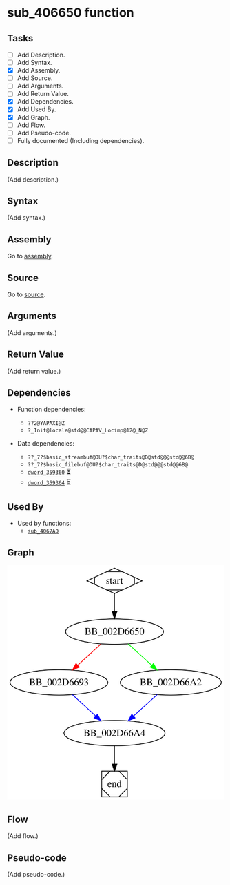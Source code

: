 # sub_406650 function

## Tasks

- [ ] Add Description.
- [ ] Add Syntax.
- [X] Add Assembly.
- [ ] Add Source.
- [ ] Add Arguments.
- [ ] Add Return Value.
- [X] Add Dependencies.
- [X] Add Used By.
- [X] Add Graph.
- [ ] Add Flow.
- [ ] Add Pseudo-code.
- [ ] Fully documented (Including dependencies).

## Description

(Add description.)

## Syntax

(Add syntax.)

## Assembly

Go to [assembly](../asm/sub_406650.asm).

## Source

Go to [source](../cc/sub_406650.cc).

## Arguments

(Add arguments.)

## Return Value

(Add return value.)

## Dependencies

* Function dependencies:
  * `??2@YAPAXI@Z`
  * `?_Init@locale@std@@CAPAV_Locimp@12@_N@Z`

* Data dependencies:
  * `??_7?$basic_streambuf@DU?$char_traits@D@std@@@std@@6B@`
  * `??_7?$basic_filebuf@DU?$char_traits@D@std@@@std@@6B@`
  * [`dword_359360`](dword_359360.md) ⏳
  * [`dword_359364`](dword_359364.md) ⏳

## Used By

* Used by functions:
  * [`sub_4067A0`](sub_4067A0.md)

## Graph

![sub_406650 Graph](../svg/sub_406650.svg "sub_406650 Graph")

## Flow

(Add flow.)

## Pseudo-code

(Add pseudo-code.)


